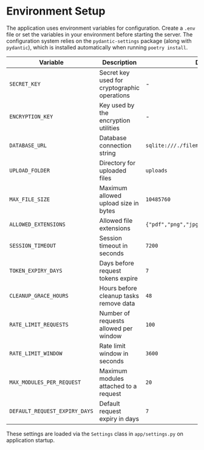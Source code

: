 # Environment Setup

The application uses environment variables for configuration. Create a `.env` file or set the variables in your environment before starting the server.
The configuration system relies on the `pydantic-settings` package (along with `pydantic`), which is installed automatically when running `poetry install`.

| Variable | Description | Default |
|----------|-------------|---------|
| `SECRET_KEY` | Secret key used for cryptographic operations | - |
| `ENCRYPTION_KEY` | Key used by the encryption utilities | - |
| `DATABASE_URL` | Database connection string | `sqlite:///./filemaster.db` |
| `UPLOAD_FOLDER` | Directory for uploaded files | `uploads` |
| `MAX_FILE_SIZE` | Maximum allowed upload size in bytes | `10485760` |
| `ALLOWED_EXTENSIONS` | Allowed file extensions | `{"pdf","png","jpg","jpeg","gif","heic"}` |
| `SESSION_TIMEOUT` | Session timeout in seconds | `7200` |
| `TOKEN_EXPIRY_DAYS` | Days before request tokens expire | `7` |
| `CLEANUP_GRACE_HOURS` | Hours before cleanup tasks remove data | `48` |
| `RATE_LIMIT_REQUESTS` | Number of requests allowed per window | `100` |
| `RATE_LIMIT_WINDOW` | Rate limit window in seconds | `3600` |
| `MAX_MODULES_PER_REQUEST` | Maximum modules attached to a request | `20` |
| `DEFAULT_REQUEST_EXPIRY_DAYS` | Default request expiry in days | `7` |

These settings are loaded via the `Settings` class in `app/settings.py` on application startup.
